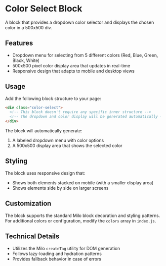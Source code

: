 # Color Select Block

A block that provides a dropdown color selector and displays the chosen color in a 500x500 div.

## Features

- Dropdown menu for selecting from 5 different colors (Red, Blue, Green, Black, White)
- 500x500 pixel color display area that updates in real-time
- Responsive design that adapts to mobile and desktop views

## Usage

Add the following block structure to your page:

```html
<div class="color-select">
  <!-- This block doesn't require any specific inner structure -->
  <!-- The dropdown and color display will be generated automatically -->
</div>
```

The block will automatically generate:
1. A labeled dropdown menu with color options
2. A 500x500 display area that shows the selected color

## Styling

The block uses responsive design that:
- Shows both elements stacked on mobile (with a smaller display area)
- Shows elements side by side on larger screens

## Customization

The block supports the standard Milo block decoration and styling patterns. 
For additional colors or configuration, modify the `colors` array in `index.js`.

## Technical Details

- Utilizes the Milo `createTag` utility for DOM generation
- Follows lazy-loading and hydration patterns
- Provides fallback behavior in case of errors